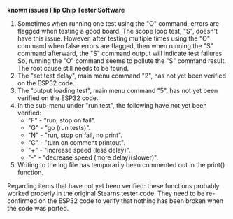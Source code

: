 <b>known issues Flip Chip Tester Software</b>
<p>
<ol>
<li>Sometimes when running one test using the "O" command, errors are flagged when testing a good board. The scope loop test, "S", doesn't have
this issue. However, after testing multiple times using the "O" command when false errors are flagged, then when running the "S" command
afterward, the "S" command output will indicate test failures. So, running the "O" command seems to pollute the "S" command result. 
The root cause still needs to be found.</li>
<li>The "set test delay", main menu command "2", has not yet been verified on the ESP32 code.</li>
<li>The "output loading test", main menu command "5", has not yet been verified on the ESP32 code.</li>
<li>In the sub-menu under "run test", the following have not yet been verified:
  <ul>
    <li>"F" - "run, stop on fail".</li>
    <li>"G" - "go (run tests)".</li>
    <li>"N" - "run, stop on fail, no print".</li>
    <li>"C" - "turn on comment printout".</li>
    <li>"+" - "increase speed (less delay)".</li>
    <li>"-" - "decrease speed (more delay)(slower)".</li>
  </ul></li>
  <li>Writing to the log file has temporarily been commented out in the print() function.</li>
</ol>
<p>Regarding items that have not yet been verified: these functions probably worked properly in the original Stearns tester code. They need to be re-confirmed on the ESP32 code to verify that nothing has been broken when the code was ported.
